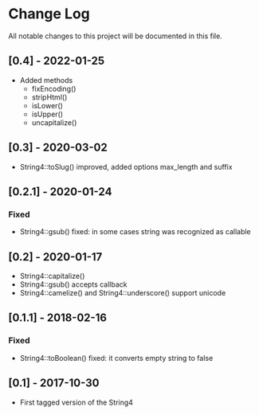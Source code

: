 Change Log
==========

All notable changes to this project will be documented in this file.

[0.4] - 2022-01-25
------------------

- Added methods
  * fixEncoding()
  * stripHtml()
  * isLower()
  * isUpper()
  * uncapitalize()

[0.3] - 2020-03-02
------------------
- String4::toSlug() improved, added options max_length and suffix

[0.2.1] - 2020-01-24
--------------------
### Fixed
- String4::gsub() fixed: in some cases string was recognized as callable

[0.2] - 2020-01-17
--------------------
- String4::capitalize()
- String4::gsub() accepts callback
- String4::camelize() and String4::underscore() support unicode

[0.1.1] - 2018-02-16
--------------------

### Fixed
- String4::toBoolean() fixed: it converts empty string to false

[0.1] - 2017-10-30
------------------

- First tagged version of the String4
